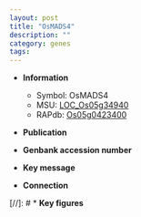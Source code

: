 ```yaml
---
layout: post
title: "OsMADS4"
description: ""
category: genes
tags: 
---
```


* **Information**  
    + Symbol: OsMADS4  
    + MSU: [LOC_Os05g34940](http://rice.uga.edu/cgi-bin/ORF_infopage.cgi?orf=LOC_Os05g34940)  
    + RAPdb: [Os05g0423400](http://rapdb.dna.affrc.go.jp/viewer/gbrowse_details/irgsp1?name=Os05g0423400)  

* **Publication**  

* **Genbank accession number**  

* **Key message**  

* **Connection**  

[//]: # * **Key figures**  


